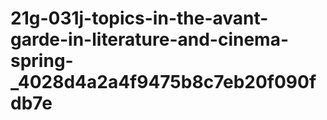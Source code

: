 # 21g-031j-topics-in-the-avant-garde-in-literature-and-cinema-spring-_4028d4a2a4f9475b8c7eb20f090fdb7e